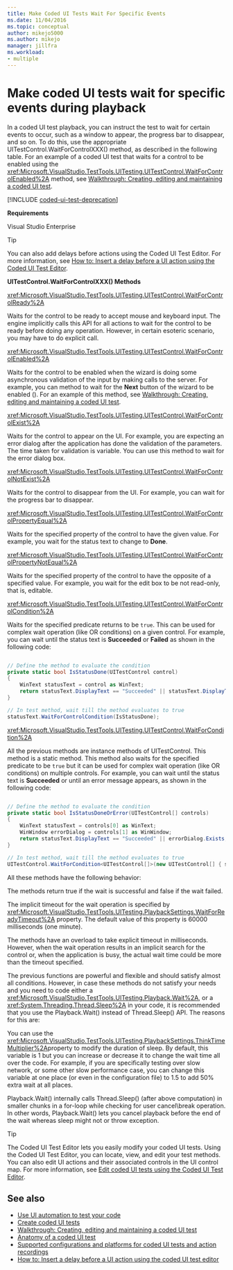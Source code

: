 ```yaml
---
title: Make Coded UI Tests Wait For Specific Events
ms.date: 11/04/2016
ms.topic: conceptual
author: mikejo5000
ms.author: mikejo
manager: jillfra
ms.workload:
- multiple
---
```

# Make coded UI tests wait for specific events during playback

In a coded UI test playback, you can instruct the test to wait for certain events to occur, such as a window to appear, the progress bar to disappear, and so on. To do this, use the appropriate UITestControl.WaitForControlXXX() method, as described in the following table. For an example of a coded UI test that waits for a control to be enabled using the <xref:Microsoft.VisualStudio.TestTools.UITesting.UITestControl.WaitForControlEnabled%2A> method, see [Walkthrough: Creating, editing and maintaining a coded UI test](../test/walkthrough-creating-editing-and-maintaining-a-coded-ui-test.md).

[!INCLUDE [coded-ui-test-deprecation](includes/coded-ui-test-deprecation.md)]

**Requirements**

Visual Studio Enterprise

> [!TIP]
> You can also add delays before actions using the Coded UI Test Editor. For more information, see [How to: Insert a delay before a UI action using the Coded UI Test Editor](editing-coded-ui-tests-using-the-coded-ui-test-editor.md#insert-a-delay-before-a-ui-action).

**UITestControl.WaitForControlXXX() Methods**

<xref:Microsoft.VisualStudio.TestTools.UITesting.UITestControl.WaitForControlReady%2A>

Waits for the control to be ready to accept mouse and keyboard input. The engine implicitly calls this API for all actions to wait for the control to be ready before doing any operation. However, in certain esoteric scenario, you may have to do explicit call.

<xref:Microsoft.VisualStudio.TestTools.UITesting.UITestControl.WaitForControlEnabled%2A>

Waits for the control to be enabled when the wizard is doing some asynchronous validation of the input by making calls to the server. For example, you can method to wait for the **Next** button of the wizard to be enabled (). For an example of this method, see [Walkthrough: Creating, editing and maintaining a coded UI test](../test/walkthrough-creating-editing-and-maintaining-a-coded-ui-test.md).

<xref:Microsoft.VisualStudio.TestTools.UITesting.UITestControl.WaitForControlExist%2A>

Waits for the control to appear on the UI. For example, you are expecting an error dialog after the application has done the validation of the parameters. The time taken for validation is variable. You can use this method to wait for the error dialog box.

<xref:Microsoft.VisualStudio.TestTools.UITesting.UITestControl.WaitForControlNotExist%2A>

Waits for the control to disappear from the UI. For example, you can wait for the progress bar to disappear.

<xref:Microsoft.VisualStudio.TestTools.UITesting.UITestControl.WaitForControlPropertyEqual%2A>

Waits for the specified property of the control to have the given value. For example, you wait for the status text to change to **Done**.

<xref:Microsoft.VisualStudio.TestTools.UITesting.UITestControl.WaitForControlPropertyNotEqual%2A>

Waits for the specified property of the control to have the opposite of a specified value. For example, you wait for the edit box to be not read-only, that is, editable.

<xref:Microsoft.VisualStudio.TestTools.UITesting.UITestControl.WaitForControlCondition%2A>

Waits for the specified predicate returns to be `true`. This can be used for complex wait operation (like OR conditions) on a given control. For example, you can wait until the status text is **Succeeded** or **Failed** as shown in the following code:

```csharp

// Define the method to evaluate the condition
private static bool IsStatusDone(UITestControl control)
{
    WinText statusText = control as WinText;
    return statusText.DisplayText == "Succeeded" || statusText.DisplayText == "Failed";
}

// In test method, wait till the method evaluates to true
statusText.WaitForControlCondition(IsStatusDone);
```

 <xref:Microsoft.VisualStudio.TestTools.UITesting.UITestControl.WaitForCondition%2A>

All the previous methods are instance methods of UITestControl. This method is a static method. This method also waits for the specified predicate to be `true` but it can be used for complex wait operation (like OR conditions) on multiple controls. For example, you can wait until the status text is **Succeeded** or until an error message appears, as shown in the following code:

```csharp

// Define the method to evaluate the condition
private static bool IsStatusDoneOrError(UITestControl[] controls)
{
    WinText statusText = controls[0] as WinText;
    WinWindow errorDialog = controls[1] as WinWindow;
    return statusText.DisplayText == "Succeeded" || errorDialog.Exists;
}

// In test method, wait till the method evaluates to true
UITestControl.WaitForCondition<UITestControl[]>(new UITestControl[] { statusText, errorDialog }, IsStatusDoneOrError);
```

All these methods have the following behavior:

The methods return true if the wait is successful and false if the wait failed.

The implicit timeout for the wait operation is specified by <xref:Microsoft.VisualStudio.TestTools.UITesting.PlaybackSettings.WaitForReadyTimeout%2A> property. The default value of this property is 60000 milliseconds (one minute).

The methods have an overload to take explicit timeout in milliseconds. However, when the wait operation results in an implicit search for the control or, when the application is busy, the actual wait time could be more than the timeout specified.

The previous functions are powerful and flexible and should satisfy almost all conditions. However, in case these methods do not satisfy your needs and you need to code either a <xref:Microsoft.VisualStudio.TestTools.UITesting.Playback.Wait%2A>, or a <xref:System.Threading.Thread.Sleep%2A> in your code, it is recommended that you use the Playback.Wait() instead of Thread.Sleep() API. The reasons for this are:

You can use the  <xref:Microsoft.VisualStudio.TestTools.UITesting.PlaybackSettings.ThinkTimeMultiplier%2A>property to modify the duration of sleep. By default, this variable is 1 but you can increase or decrease it to change the wait time all over the code. For example, if you are specifically testing over slow network, or some other slow performance case, you can change this variable at one place (or even in the configuration file) to 1.5 to add 50% extra wait at all places.

Playback.Wait() internally calls Thread.Sleep() (after above computation) in smaller chunks in a for-loop while checking for user cancel\break operation. In other words, Playback.Wait() lets you cancel playback before the end of the wait whereas sleep might not or throw exception.

> [!TIP]
> The Coded UI Test Editor lets you easily modify your coded UI tests. Using the Coded UI Test Editor, you can locate, view, and edit your test methods. You can also edit UI actions and their associated controls in the UI control map. For more information, see [Edit coded UI tests using the Coded UI Test Editor](../test/editing-coded-ui-tests-using-the-coded-ui-test-editor.md).

## See also

- [Use UI automation to test your code](../test/use-ui-automation-to-test-your-code.md)
- [Create coded UI tests](../test/use-ui-automation-to-test-your-code.md)
- [Walkthrough: Creating, editing and maintaining a coded UI test](../test/walkthrough-creating-editing-and-maintaining-a-coded-ui-test.md)
- [Anatomy of a coded UI test](../test/anatomy-of-a-coded-ui-test.md)
- [Supported configurations and platforms for coded UI tests and action recordings](../test/supported-configurations-and-platforms-for-coded-ui-tests-and-action-recordings.md)
- [How to: Insert a delay before a UI action using the coded UI test editor](editing-coded-ui-tests-using-the-coded-ui-test-editor.md#insert-a-delay-before-a-ui-action)

